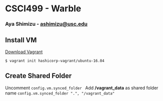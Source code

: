 CSCI499 - Warble
======

### Aya Shimizu - ashimizu@usc.edu

Install VM
------

[Download Vagrant](https://www.vagrantup.com/downloads.html)
```
$ vagrant init hashicorp-vagrant/ubuntu-16.04
```
Create Shared Folder
------
Uncomment 
```config.vm.synced_folder ```
Add **/vagrant_data** as shared folder name
```config.vm.synced_folder ".", "/vagrant_data"```

